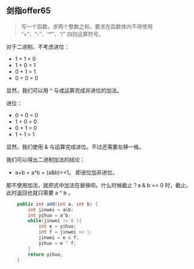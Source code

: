 ## 剑指offer65
>写一个函数，求两个整数之和，要求在函数体内不得使用 “+”、“-”、“*”、“/” 四则运算符号。

对于二进制，不考虑进位：

* 1 + 1 = 0
* 1 + 0 = 1
* 0 + 1 = 1
* 0 + 0 = 0

显然，我们可以用 ^ 与或运算完成非进位的加法。

进位：
* 0 + 0 = 0
* 1 + 0 = 0
* 0 + 1 = 0
* 1 + 1 = 1

显然，我们使用 & 与运算完成进位。不过还需要左移一格。

我们可以得出二进制加法的结论：
* a+b = a^b + (a&b)<<1。 即进位加非进位。

那不使用加法，就把式中加法在替换呗。什么时候截止？a & b == 0 时，截止。此时返回也就只需要 a ^ b 。

```java
    public int add(int a, int b) {
        int jinwei = a&b;
        int yihuo = a^b;
        while(jinwei != 0 ){
            int e = yihuo;
            int f = jinwei << 1;
            jinwei = e & f;
            yihuo = e ^ f;
        }
        return yihuo;
    }
```